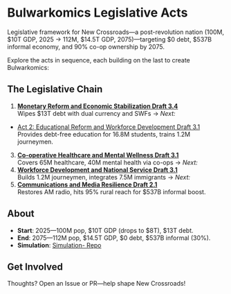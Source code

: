 # Bulwarkomics Legislative Acts
Legislative framework for New Crossroads—a post-revolution nation (100M, $10T GDP, 2025 → 112M, $14.5T GDP, 2075)—targeting $0 debt, $537B informal economy, and 90% co-op ownership by 2075.

Explore the acts in sequence, each building on the last to create Bulwarkomics:

## The Legislative Chain
1. **[Monetary Reform and Economic Stabilization Draft 3.4](./Act-1-Monetary-Draft-3.4.md)**  
   Wipes $13T debt with dual currency and SWFs → *Next:*  
- [Act 2: Educational Reform and Workforce Development Draft 3.1](./Act-2-Educational-Draft-3.1.md)  
  Provides debt-free education for 16.8M students, trains 1.2M journeymen.
3. **[Co-operative Healthcare and Mental Wellness Draft 3.1](./Act-3-Healthcare-Draft-3.1.md)**  
   Covers 65M healthcare, 40M mental health via co-ops → *Next:*  
4. **[Workforce Development and National Service Draft 3.1](./Act-4-Workforce-Draft-3.1.md)**  
   Builds 1.2M journeymen, integrates 7.5M immigrants → *Next:*  
5. **[Communications and Media Resilience Draft 2.1](./Act-5-Communications-Draft-2.1.md)**  
   Restores AM radio, hits 95% rural reach for $537B informal boost.

## About
- **Start**: 2025—100M pop, $10T GDP (drops to $8T), $13T debt.
- **End**: 2075—112M pop, $14.5T GDP, $0 debt, $537B informal (30%).
- **Simulation**: [Simulation- Repo](https://github.com/Thunderfishing/Simulation-)

## Get Involved
Thoughts? Open an Issue or PR—help shape New Crossroads!
